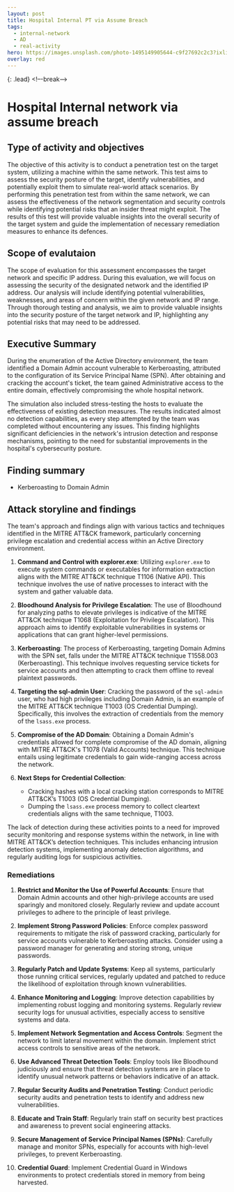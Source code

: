 ```yaml
---
layout: post
title: Hospital Internal PT via Assume Breach
tags:
  - internal-network
  - AD
  - real-activity
hero: https://images.unsplash.com/photo-1495149905644-c9f27692c2c3?ixlib=rb-4.0.3&ixid=M3wxMjA3fDB8MHxwaG90by1wYWdlfHx8fGVufDB8fHx8fA%3D%3D&auto=format&fit=crop&w=1475&q=80
overlay: red
---
```

 {: .lead} <!–-break-–> 

# Hospital Internal network via assume breach 

## Type of activity and objectives
The objective of this activity is to conduct a penetration test on the target system, utilizing a machine within the same network. This test aims to assess the security posture of the target, identify vulnerabilities, and potentially exploit them to simulate real-world attack scenarios. 
By performing this penetration test from within the same network, we can assess the effectiveness of the network segmentation and security controls while identifying potential risks that an insider threat might exploit. 
The results of this test will provide valuable insights into the overall security of the target system and guide the implementation of necessary remediation measures to enhance its defences.
## Scope of evalutaion
The scope of evaluation for this assessment encompasses the target network and specific IP address. During this evaluation, we will focus on assessing the security of the designated network and the identified IP address. Our analysis will include identifying potential vulnerabilities, weaknesses, and areas of concern within the given network and IP range. Through thorough testing and analysis, we aim to provide valuable insights into the security posture of the target network and IP, highlighting any potential risks that may need to be addressed.
## Executive Summary
During the enumeration of the Active Directory environment, the team identified a Domain Admin account vulnerable to Kerberoasting, attributed to the configuration of its Service Principal Name (SPN). After obtaining and cracking the account's ticket, the team gained Administrative access to the entire domain, effectively compromising the whole hospital network.

The simulation also included stress-testing the hosts to evaluate the effectiveness of existing detection measures. The results indicated almost no detection capabilities, as every step attempted by the team was completed without encountering any issues. This finding highlights significant deficiencies in the network's intrusion detection and response mechanisms, pointing to the need for substantial improvements in the hospital's cybersecurity posture.
## Finding summary
- Kerberoasting to Domain Admin
## Attack storyline and findings

The team's approach and findings align with various tactics and techniques identified in the MITRE ATT&CK framework, particularly concerning privilege escalation and credential access within an Active Directory environment.

1. **Command and Control with explorer.exe**: Utilizing `explorer.exe` to execute system commands or executables for information extraction aligns with the MITRE ATT&CK technique T1106 (Native API). This technique involves the use of native processes to interact with the system and gather valuable data.
    
2. **Bloodhound Analysis for Privilege Escalation**: The use of Bloodhound for analyzing paths to elevate privileges is indicative of the MITRE ATT&CK technique T1068 (Exploitation for Privilege Escalation). This approach aims to identify exploitable vulnerabilities in systems or applications that can grant higher-level permissions.
    
3. **Kerberoasting**: The process of Kerberoasting, targeting Domain Admins with the SPN set, falls under the MITRE ATT&CK technique T1558.003 (Kerberoasting). This technique involves requesting service tickets for service accounts and then attempting to crack them offline to reveal plaintext passwords.
    
4. **Targeting the sql-admin User**: Cracking the password of the `sql-admin` user, who had high privileges including Domain Admin, is an example of the MITRE ATT&CK technique T1003 (OS Credential Dumping). Specifically, this involves the extraction of credentials from the memory of the `lsass.exe` process.
    
5. **Compromise of the AD Domain**: Obtaining a Domain Admin's credentials allowed for complete compromise of the AD domain, aligning with MITRE ATT&CK's T1078 (Valid Accounts) technique. This technique entails using legitimate credentials to gain wide-ranging access across the network.
    
6. **Next Steps for Credential Collection**:
    
    - Cracking hashes with a local cracking station corresponds to MITRE ATT&CK’s T1003 (OS Credential Dumping).
    - Dumping the `lsass.exe` process memory to collect cleartext credentials aligns with the same technique, T1003.

The lack of detection during these activities points to a need for improved security monitoring and response systems within the network, in line with MITRE ATT&CK’s detection techniques. This includes enhancing intrusion detection systems, implementing anomaly detection algorithms, and regularly auditing logs for suspicious activities.


### Remediations

1. **Restrict and Monitor the Use of Powerful Accounts**: Ensure that Domain Admin accounts and other high-privilege accounts are used sparingly and monitored closely. Regularly review and update account privileges to adhere to the principle of least privilege.
    
2. **Implement Strong Password Policies**: Enforce complex password requirements to mitigate the risk of password cracking, particularly for service accounts vulnerable to Kerberoasting attacks. Consider using a password manager for generating and storing strong, unique passwords.
    
3. **Regularly Patch and Update Systems**: Keep all systems, particularly those running critical services, regularly updated and patched to reduce the likelihood of exploitation through known vulnerabilities.
    
4. **Enhance Monitoring and Logging**: Improve detection capabilities by implementing robust logging and monitoring systems. Regularly review security logs for unusual activities, especially access to sensitive systems and data.
    
5. **Implement Network Segmentation and Access Controls**: Segment the network to limit lateral movement within the domain. Implement strict access controls to sensitive areas of the network.
    
6. **Use Advanced Threat Detection Tools**: Employ tools like Bloodhound judiciously and ensure that threat detection systems are in place to identify unusual network patterns or behaviors indicative of an attack.
    
7. **Regular Security Audits and Penetration Testing**: Conduct periodic security audits and penetration tests to identify and address new vulnerabilities.
    
8. **Educate and Train Staff**: Regularly train staff on security best practices and awareness to prevent social engineering attacks.
    
9. **Secure Management of Service Principal Names (SPNs)**: Carefully manage and monitor SPNs, especially for accounts with high-level privileges, to prevent Kerberoasting.
    
10. **Credential Guard**: Implement Credential Guard in Windows environments to protect credentials stored in memory from being harvested.